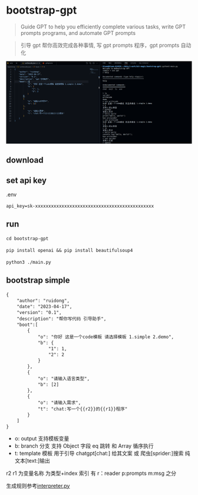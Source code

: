 # bootstrap-gpt

> Guide GPT to help you efficiently complete various tasks, write GPT prompts programs, and automate GPT prompts

> 引导 gpt 帮你高效完成各种事情, 写 gpt prompts 程序，gpt prompts 自动化

![bootstrap-gpt](./doc/screen.png)

## download

## set api key

.env

```
api_key=sk-xxxxxxxxxxxxxxxxxxxxxxxxxxxxxxxxxxxxxxxxxxxxx
```

## run

```
cd bootstrap-gpt

pip install openai && pip install beautifulsoup4

python3 ./main.py
```

## bootstrap simple

```
{
    "author": "ruidong",
    "date": "2023-04-17",
    "version": "0.1",
    "description": "帮你写代码 引导助手",
    "boot":[
        {
            "o": "你好 这是一个code模板 请选择模板 1.simple 2.demo",
            "b": {
                "1": 1,
                "2": 2
            }
        },
        {
            "o": "请输入语言类型",
            "b": [2]
        },
        {
            "o": "请输入需求",
            "t": "chat:写一个{{r2}}的{{r1}}程序"
        }
    ]
}
```

- o: output 支持模板变量
- b: branch 分支 支持 Object 字段 eq 跳转 和 Array 循序执行
- t: template 模板 用于引导 chatgpt[chat:] 给其文案 或 爬虫[sprider:]搜索 纯文本[text:]输出

r2 r1 为变量名称 为类型+index 索引 有 r：reader p:prompts m:msg 之分

生成规则参考[interpreter.py](./interpreter.py)

